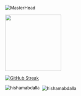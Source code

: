 ![MasterHead](https://user-images.githubusercontent.com/74038190/225813708-98b745f2-7d22-48cf-9150-083f1b00d6c9.gif)

<img height="180em" src="https://media.giphy.com/media/3ornk57KwDXf81rjWM/giphy.gif">
<p><a href="https://git.io/streak-stats"><img src="https://github-readme-streak-stats.herokuapp.com?user=hishamabdalla&theme=tokyonight&date_format=j%2Fn%5B%2FY%5D" alt="GitHub Streak" /></a></p>
<p><img align="left" src="https://github-readme-stats.vercel.app/api/top-langs?username=hishamabdalla&show_icons=true&locale=en&layout=compact&theme=tokyonight" alt="hishamabdalla" /></p>

<p>&nbsp;<img align="center" src="https://github-readme-stats.vercel.app/api?username=hishamabdalla&show_icons=true&locale=en&theme=tokyonight" alt="hishamabdalla" /></p>


